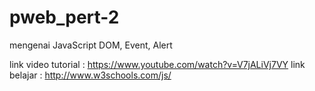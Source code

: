 # pweb_pert-2
mengenai JavaScript DOM, Event, Alert

link video tutorial : https://www.youtube.com/watch?v=V7jALiVj7VY
link belajar : http://www.w3schools.com/js/
